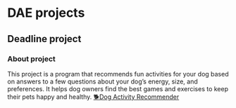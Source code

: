 # DAE projects
## Deadline project

### About project

This project is a program that recommends fun activities for your dog based on answers to a few questions about your dog’s energy, size, and preferences. It helps dog owners find the best games and exercises to keep their pets happy and healthy.
[🐕Dog Activity Recommender](https://trusted-goal-628.notion.site/Dog-Activity-Recommender-1f4158da060e80d5abbcd59c4d40d643)

 
